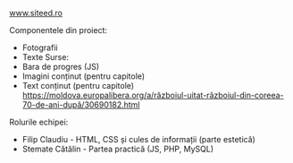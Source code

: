 www.siteed.ro

Componentele din proiect:
- Fotografii
- Texte
Surse:
- Bara de progres (JS)
- Imagini conținut (pentru capitole)
- Text conținut (pentru capitole)
https://moldova.europalibera.org/a/războiul-uitat-războiul-din-coreea-70-de-ani-după/30690182.html

Rolurile echipei:

- Filip Claudiu - HTML, CSS și cules de informații (parte estetică)
- Stemate Cătălin - Partea practică (JS, PHP, MySQL)
